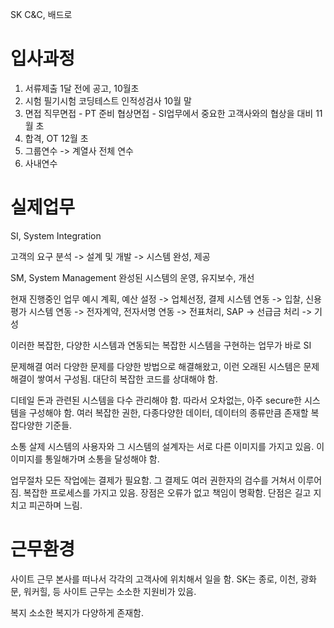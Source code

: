 
SK C&C, 배드로

# 입사과정

1. 서류제출
		1달 전에 공고, 10월초
2. 시험
		필기시험
		코딩테스트
		인적성검사
		10월 말
3. 면접
		직무면접 - PT 준비
		협상면접 - SI업무에서 중요한 고객사와의 협상을 대비
		11월 초
4. 합격, OT
		12월 초
5. 그룹연수 -> 계열사 전체 연수
6. 사내연수

# 실제업무
SI, System Integration

고객의 요구 분석 -> 설계 및 개발 -> 시스템 완성, 제공

SM, System Management
완성된 시스템의 운영, 유지보수, 개선

현재 진행중인 업무 예시
계획, 예산 설정 -> 업체선정, 결제 시스템 연동 -> 입찰, 신용 평가 시스템 연동 -> 전자계약, 전자서명 연동 -> 전표처리, SAP -> 선급금 처리 -> 기성

이러한 복잡한, 다양한 시스템과 연동되는 복잡한 시스템을 구현하는 업무가 바로 SI

문제해결
	여러 다양한 문제를 다양한 방법으로 해결해왔고, 이런 오래된 시스템은 문제해결이 쌓여서 구성됨. 대단히 복잡한 코드를 상대해야 함.

디테일
	돈과 관련된 시스템을 다수 관리해야 함. 따라서 오차없는, 아주 secure한 시스템을 구성해야 함. 여러 복잡한 권한, 다종다양한 데이터, 데이터의 종류만큼 존재할 복잡다양한 기준들.

소통
	살제 시스템의 사용자와 그 시스템의 설계자는 서로 다른 이미지를 가지고 있음. 이 이미지를 통일해가며 소통을 달성해야 함.

업무절차
	모든 작업에는 결제가 필요함. 그 결제도 여러 권한자의 검수를 거쳐서 이루어짐. 복잡한 프로세스를 가지고 있음. 장점은 오류가 없고 책임이 명확함. 단점은 길고 지치고 피곤하며 느림.

# 근무환경

사이트 근무
	본사를 떠나서 각각의 고객사에 위치해서 일을 함. SK는 종로, 이천, 광화문, 워커힐, 등
	사이트 근무는 소소한 지원비가 있음.

복지
	소소한 복지가 다양하게 존재함.
